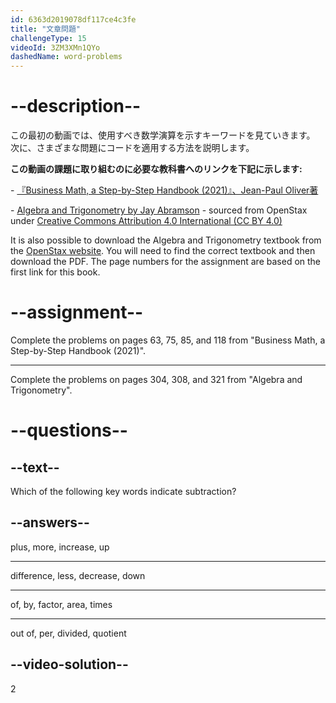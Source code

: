 ```yaml
---
id: 6363d2019078df117ce4c3fe
title: "文章問題"
challengeType: 15
videoId: 3ZM3XMn1QYo
dashedName: word-problems
---
```


# --description--

この最初の動画では、使用すべき数学演算を示すキーワードを見ていきます。 次に、さまざまな問題にコードを適用する方法を説明します。

**この動画の課題に取り組むのに必要な教科書へのリンクを下記に示します:**

\- <a href="https://lyryx.com/subjects/business/business-mathematics/" target="_blank" rel="noopener noreferrer nofollow">『Business Math, a Step-by-Step Handbook (2021)』、Jean-Paul Oliver著</a>

\- <a href="https://cdn.freecodecamp.org/curriculum/college-algebra/AlgebraAndTrigonometry-OP_1tE6R5r.pdf" target="_blank" rel="noopener noreferrer nofollow">Algebra and Trigonometry by Jay Abramson</a> - sourced from OpenStax under <a href="https://creativecommons.org/licenses/by/4.0/" target="_blank">Creative Commons Attribution 4.0 International (CC BY 4.0)</a>

It is also possible to download the Algebra and Trigonometry textbook from the <a href="https://openstax.org/details/books/algebra-and-trigonometry" target="_blank" rel="noopener noreferrer nofollow">OpenStax website</a>. You will need to find the correct textbook and then download the PDF. The page numbers for the assignment are based on the first link for this book.

# --assignment--

Complete the problems on pages 63, 75, 85, and 118 from "Business Math, a Step-by-Step Handbook (2021)".

---

Complete the problems on pages 304, 308, and 321 from "Algebra and Trigonometry".

# --questions--

## --text--

Which of the following key words indicate subtraction?

## --answers--

plus, more, increase, up

---

difference, less, decrease, down

---

of, by, factor, area, times

---

out of, per, divided, quotient

## --video-solution--

2
